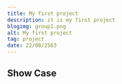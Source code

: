 ```yaml
---
title: My first project
description: it is my first project
blogimg: group1.png
alt: My first project
tag: project
date: 22/08/2563
---
```


## Show Case